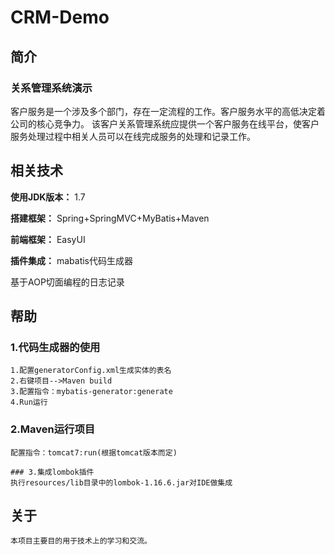 # CRM-Demo

## 简介

### 关系管理系统演示

客户服务是一个涉及多个部门，存在一定流程的工作。客户服务水平的高低决定着公司的核心竞争力。
该客户关系管理系统应提供一个客户服务在线平台，使客户服务处理过程中相关人员可以在线完成服务的处理和记录工作。

## 相关技术

**使用JDK版本：** 1.7

**搭建框架：** Spring+SpringMVC+MyBatis+Maven

**前端框架：** EasyUI

**插件集成：** mabatis代码生成器

基于AOP切面编程的日志记录

## 帮助

### 1.代码生成器的使用
```
1.配置generatorConfig.xml生成实体的表名
2.右键项目-->Maven build
3.配置指令：mybatis-generator:generate
4.Run运行
```

### 2.Maven运行项目
```
配置指令：tomcat7:run(根据tomcat版本而定)

### 3.集成lombok插件
执行resources/lib目录中的lombok-1.16.6.jar对IDE做集成
```
## 关于
```
本项目主要目的用于技术上的学习和交流。
```
